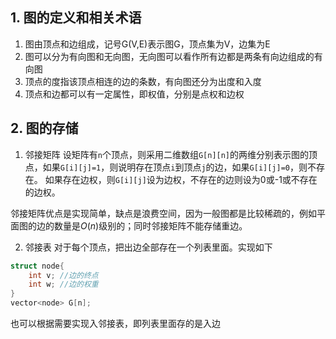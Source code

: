 ## 1. 图的定义和相关术语
1. 图由顶点和边组成，记号G(V,E)表示图G，顶点集为V，边集为E
2. 图可以分为有向图和无向图，无向图可以看作所有边都是两条有向边组成的有向图
3. 顶点的度指该顶点相连的边的条数，有向图还分为出度和入度
4. 顶点和边都可以有一定属性，即权值，分别是点权和边权

## 2. 图的存储
1. 邻接矩阵
设矩阵有`n`个顶点，则采用二维数组`G[n][n]`的两维分别表示图的顶点，如果`G[i][j]=1`，则说明存在顶点`i`到顶点`j`的边，如果`G[i][j]=0`，则不存在。
如果存在边权，则`G[i][j]`设为边权，不存在的边则设为0或-1或不存在的边权。

邻接矩阵优点是实现简单，缺点是浪费空间，因为一般图都是比较稀疏的，例如平面图的边的数量是$O(n)$级别的；同时邻接矩阵不能存储重边。

2. 邻接表
对于每个顶点，把出边全部存在一个列表里面。实现如下
```c++
struct node{
    int v; //边的终点
    int w; //边的权重
}
vector<node> G[n];
```
也可以根据需要实现入邻接表，即列表里面存的是入边